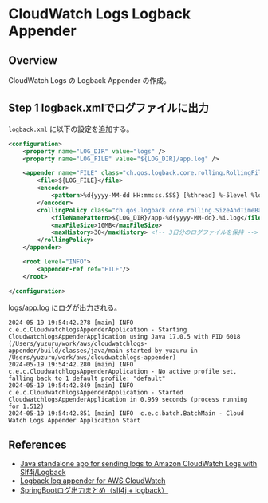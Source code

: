 # CloudWatch Logs Logback Appender

## Overview

CloudWatch Logs の Logback Appender の作成。

## Step 1 logback.xmlでログファイルに出力

`logback.xml` に以下の設定を追加する。

```xml
<configuration>
    <property name="LOG_DIR" value="logs" />
    <property name="LOG_FILE" value="${LOG_DIR}/app.log" />

    <appender name="FILE" class="ch.qos.logback.core.rolling.RollingFileAppender">
        <file>${LOG_FILE}</file>
        <encoder>
            <pattern>%d{yyyy-MM-dd HH:mm:ss.SSS} [%thread] %-5level %logger{36} - %msg%n</pattern>
        </encoder>
        <rollingPolicy class="ch.qos.logback.core.rolling.SizeAndTimeBasedRollingPolicy">
            <fileNamePattern>${LOG_DIR}/app-%d{yyyy-MM-dd}.%i.log</fileNamePattern>
            <maxFileSize>10MB</maxFileSize>
            <maxHistory>30</maxHistory> <!-- 3日分のログファイルを保持 -->
        </rollingPolicy>
    </appender>

    <root level="INFO">
        <appender-ref ref="FILE"/>
    </root>

</configuration>
```

logs/app.log にログが出力される。

```text
2024-05-19 19:54:42.278 [main] INFO  c.e.c.CloudwatchlogsAppenderApplication - Starting CloudwatchlogsAppenderApplication using Java 17.0.5 with PID 6018 (/Users/yuzuru/work/aws/cloudwatchlogs-appender/build/classes/java/main started by yuzuru in /Users/yuzuru/work/aws/cloudwatchlogs-appender)
2024-05-19 19:54:42.280 [main] INFO  c.e.c.CloudwatchlogsAppenderApplication - No active profile set, falling back to 1 default profile: "default"
2024-05-19 19:54:42.849 [main] INFO  c.e.c.CloudwatchlogsAppenderApplication - Started CloudwatchlogsAppenderApplication in 0.959 seconds (process running for 1.512)
2024-05-19 19:54:42.851 [main] INFO  c.e.c.batch.BatchMain - Cloud Watch Logs Appender Application Start
```



## References

- [Java standalone app for sending logs to Amazon CloudWatch Logs with Slf4j/Logback](https://kishida58.medium.com/java-standalone-app-for-sending-logs-to-amazon-cloudwatch-logs-with-slf4j-logback-2543e35ce19a)
- [Logback log appender for AWS CloudWatch](https://github.com/j256/cloudwatch-logback-appender)
- [SpringBootログ出力まとめ（slf4j + logback）](https://qiita.com/Masahiro_Uemura1234/items/61a25ce4aa815a9922d6)